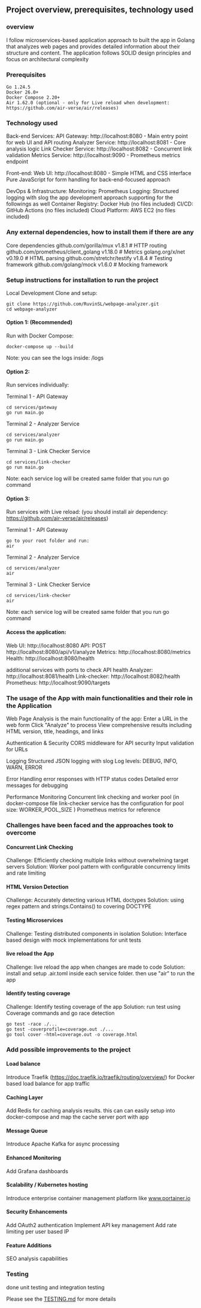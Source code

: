 ## Project overview, prerequisites, technology used

### overview
I follow microservices-based application approach to built the app in Golang that analyzes web pages and provides detailed information about their structure and content. The application follows SOLID design principles and focus on architectural complexity

### Prerequisites
    Go 1.24.5 
    Docker 26.0+
    Docker Compose 2.20+
    Air 1.62.0 (optional - only for Live reload when development: https://github.com/air-verse/air/releases)

### Technology used
Back-end Services:
 API Gateway: http://localhost:8080 - Main entry point for web UI and API routing
 Analyzer Service: http://localhost:8081 - Core analysis logic
 Link Checker Service: http://localhost:8082 - Concurrent link validation
 Metrics Service: http://localhost:9090 - Prometheus metrics endpoint

Front-end:
Web UI: http://localhost:8080 - Simple HTML and CSS interface
Pure JavaScript for form handling for back-end-focused approach

DevOps & Infrastructure:
Monitoring: Prometheus
Logging: Structured logging with slog
the app development approach supporting for the followings as well
Container Registry: Docker Hub (no files included)
CI/CD: GitHub Actions (no files included)
Cloud Platform: AWS EC2 (no files included)


### Any external dependencies, how to install them if there are any
Core dependencies
github.com/gorilla/mux v1.8.1          # HTTP routing
github.com/prometheus/client_golang v1.18.0  # Metrics
golang.org/x/net v0.19.0               # HTML parsing
github.com/stretchr/testify v1.8.4    # Testing framework
github.com/golang/mock v1.6.0         # Mocking framework


### Setup instructions for installation to run the project
Local Development
Clone and setup:
```
git clone https://github.com/RuvinSL/webpage-analyzer.git
cd webpage-analyzer
```

#### Option 1: (Recommended)
Run with Docker Compose:
```
docker-compose up --build 
```

Note: you can see the logs inside: <root>/logs

#### Option 2:
Run services individually:

Terminal 1 - API Gateway
```
cd services/gateway
go run main.go
```

Terminal 2 - Analyzer Service
```
cd services/analyzer
go run main.go
```

Terminal 3 - Link Checker Service
```
cd services/link-checker
go run main.go
```

Note: each service log will be created same folder that you run go command

#### Option 3:
Run services with Live reload: (you should install air dependency: https://github.com/air-verse/air/releases)

Terminal 1 - API Gateway
```
go to your root folder and run:
air
```

Terminal 2 - Analyzer Service
```
cd services/analyzer
air
```

Terminal 3 - Link Checker Service
```
cd services/link-checker
air
```

Note: each service log will be created same folder that you run go command

#### Access the application:
Web UI: http://localhost:8080
API: POST http://localhost:8080/api/v1/analyze
Metrics: http://localhost:8080/metrics
Health: http://localhost:8080/health

additional services with ports to check API health 
Analyzer: http://localhost:8081/health
Link-checker: http://localhost:8082/health
Prometheus: http://localhost:9090/targets


### The usage of the App with main functionalities and their role in the Application
Web Page Analysis is the main functionality of the app:
Enter a URL in the web form
Click "Analyze" to process
View comprehensive results including HTML version, title, headings, and links

Authentication & Security
CORS middleware for API security
Input validation for URLs

Logging
Structured JSON logging with slog
Log levels: DEBUG, INFO, WARN, ERROR

Error Handling
error responses with HTTP status codes
Detailed error messages for debugging

Performance Monitoring
Concurrent link checking and worker pool (in docker-compose file link-checker service has the configuration for pool size: WORKER_POOL_SIZE )
Prometheus metrics for reference

### Challenges have been faced and the approaches took to overcome
#### Concurrent Link Checking
Challenge: Efficiently checking multiple links without overwhelming target servers
Solution: Worker pool pattern with configurable concurrency limits and rate limiting

#### HTML Version Detection
Challenge: Accurately detecting various HTML doctypes
Solution: using regex pattern and strings.Contains() to covering DOCTYPE

#### Testing Microservices
Challenge: Testing distributed components in isolation
Solution: Interface based design with mock implementations for unit tests

#### live reload the App
Challenge: live reload the app when changes are made to code
Solution: install and setup .air.toml inside each service folder. then use "air" to run the app

#### Identify testing coverage
Challenge: Identify testing coverage of the app
Solution: run test using Coverage commands and go race detection
```
go test -race ./...
go test -coverprofile=coverage.out ./...
go tool cover -html=coverage.out -o coverage.html
```

### Add possible improvements to the project
#### Load balance
Introduce Traefik (https://doc.traefik.io/traefik/routing/overview/) for Docker based load balance for app traffic

#### Caching Layer
Add Redis for caching analysis results. this can can easily setup into docker-compose and map the cache server port with app

#### Message Queue
Introduce Apache Kafka for async processing

#### Enhanced Monitoring
Add Grafana dashboards

#### Scalability / Kubernetes hosting
Introduce enterprise container management platform like www.portainer.io 

#### Security Enhancements
Add OAuth2 authentication
Implement API key management
Add rate limiting per user based IP

#### Feature Additions
SEO analysis capabilities

### Testing
done unit testing and integration testing

Please see the [TESTING.md](https://github.com/RuvinSL/webpage-analyzer/blob/main/TESTING.md) for more details